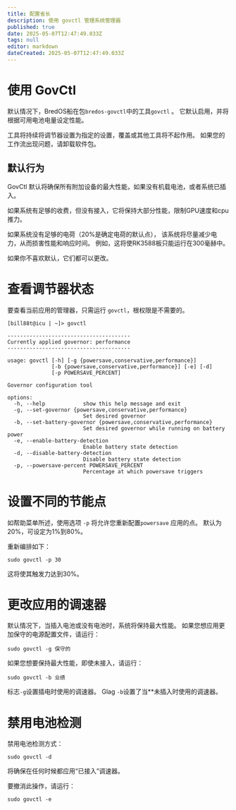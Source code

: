 ```yaml
---
title: 配置省长
description: 使用 govctl 管理系统管理器
published: true
date: 2025-05-07T12:47:49.033Z
tags: null
editor: markdown
dateCreated: 2025-05-07T12:47:49.033Z
---
```


# 使用 GovCtl

默认情况下，BredOS船在包`bredos-govctl`中的工具`govctl` 。
它默认启用，并将根据可用电池电量设定性能。

工具将持续将调节器设置为指定的设置，覆盖或其他工具将不起作用。
如果您的工作流出现问题，请卸载软件包。

## 默认行为

GovCtl 默认将确保所有附加设备的最大性能，如果没有机载电池，或者系统已插入。

如果系统有足够的收费，但没有接入，它将保持大部分性能，限制GPU速度和cpu推力。

如果系统没有足够的电荷（20%是确定电荷的默认点），
该系统将尽量减少电力，从而损害性能和响应时间。
例如，这将使RK3588板只能运行在300毫赫中。

如果你不喜欢默认，它们都可以更改。

# 查看调节器状态

要查看当前应用的管理器，只需运行 `govctl`，根权限是不需要的。

```
[bill88t@icu | ~]> govctl

---------------------------------------
Currently applied governor: performance
---------------------------------------

usage: govctl [-h] [-g {powersave,conservative,performance}]
              [-b {powersave,conservative,performance}] [-e] [-d]
              [-p POWERSAVE_PERCENT]

Governor configuration tool

options:
  -h, --help            show this help message and exit
  -g, --set-governor {powersave,conservative,performance}
                        Set desired governor
  -b, --set-battery-governor {powersave,conservative,performance}
                        Set desired governor while running on battery power
  -e, --enable-battery-detection
                        Enable battery state detection
  -d, --disable-battery-detection
                        Disable battery state detection
  -p, --powersave-percent POWERSAVE_PERCENT
                        Percentage at which powersave triggers
```

# 设置不同的节能点

如帮助菜单所述，使用选项 `-p` 将允许您重新配置`powersave` 应用的点。 默认为20%，可设定为1%到80%。

重新编排如下：

```
sudo govctl -p 30
```

这将使其触发力达到30%。

# 更改应用的调速器

默认情况下，当插入电池或没有电池时，系统将保持最大性能。
如果您想应用更加保守的电源配置文件，请运行：

```
sudo govctl -g 保守的
```

如果您想要保持最大性能，即使未接入，请运行：

```
sudo govctl -b 业绩
```

标志`-g`设置插电时使用的调速器。
Glag `-b`设置了当\*\*未插入时使用的调速器。

# 禁用电池检测

禁用电池检测方式：

```
sudo govctl -d
```

将确保在任何时候都应用“已接入”调速器。

要撤消此操作，请运行：

```
sudo govctl -e
```